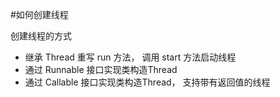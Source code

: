#如何创建线程

创建线程的方式
- 继承 Thread 重写 run 方法， 调用 start 方法启动线程
- 通过 Runnable 接口实现类构造Thread
- 通过 Callable 接口实现类构造Thread， 支持带有返回值的线程